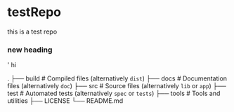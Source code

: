 # testRepo
this is a test repo

### new heading 


' hi 

.
├── build                   # Compiled files (alternatively `dist`)
├── docs                    # Documentation files (alternatively `doc`)
├── src                     # Source files (alternatively `lib` or `app`)
├── test                    # Automated tests (alternatively `spec` or `tests`)
├── tools                   # Tools and utilities
├── LICENSE
└── README.md
